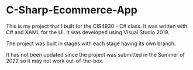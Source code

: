 # C-Sharp-Ecommerce-App

This is my project that I built for the CIS4930 - C# class.
It was written with C# and XAML for the UI. It was developed 
using Visual Studio 2019.

The project was built in stages with each stage having its own branch.

It has not been updated since the project was submitted in the Summer of
2022 so it may not work out-of-the-box.
